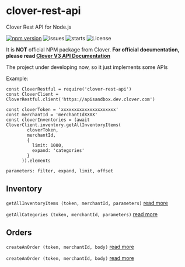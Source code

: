 # clover-rest-api

Clover Rest API for Node.js

[![npm version](https://badge.fury.io/js/clover-rest-api.svg)](https://badge.fury.io/js/clover-rest-api)
![issues](https://img.shields.io/github/issues/Menupedia/clover-rest-api.svg)
![starts](https://img.shields.io/github/stars/Menupedia/clover-rest-api.svg)
![License](https://img.shields.io/github/license/Menupedia/clover-rest-api.svg)

It is **NOT** official NPM package from Clover. **For official documentation, please read [Clover V3 API Documentation](https://www.clover.com/api_docs/)**

The project under developing now, so it just implements some APIs

Example:

```
const CloverRestful = require('clover-rest-api')
const CloverClient = CloverRestful.client('https://apisandbox.dev.clover.com')

const cloverToken = 'xxxxxxxxxxxxxxxxxxxxx'
const merchantId = 'merchantIdXXXX'
const cloverInventories = (await CloverClient.inventory.getAllInventoryItems(
        cloverToken,
        merchantId,
        {
          limit: 1000,
          expand: 'categories'
        }
      )).elements

```

```
parameters: filter, expand, limit, offset
```

## Inventory

`getAllInventoryItems (token, merchantId, parameters)`
[read more](https://www.clover.com/api_docs/#!/inventory/GetItems)

`getAllCategories (token, merchantId, parameters)`
[read more](https://www.clover.com/api_docs/#inventory_Categories)

## Orders

`createAnOrder (token, merchantId, body)`
[read more](https://www.clover.com/api_docs/#!/orders/CreateOrder)

`createAnOrder (token, merchantId, body)`
[read more](https://www.clover.com/api_docs/#!/orders/CreateLineItem)
